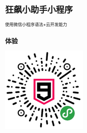 # 狂飙小助手小程序

使用微信小程序语法+云开发能力

## 体验
![image](https://github.com/WalterBrightHub/a9cn-mini/blob/dev/qrcode.jpg)